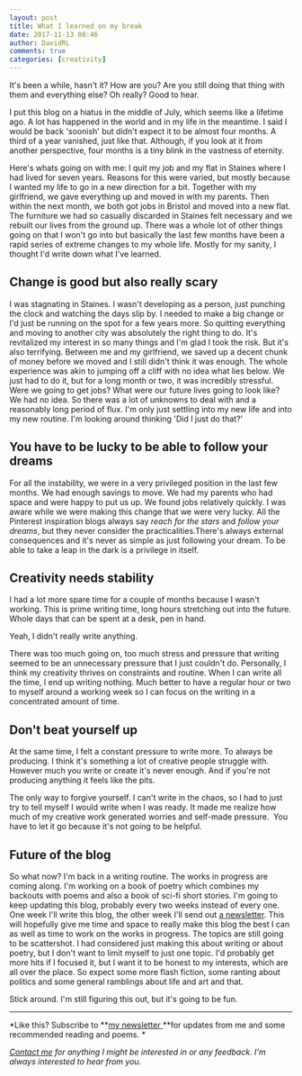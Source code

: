 ```yaml
---  
layout: post  
title: What I learned on my break  
date: 2017-11-13 08:46  
author: DavidRL  
comments: true  
categories: [creativity]  
---  
```

It's been a while, hasn't it? How are you? Are you still doing that thing with them and everything else? Oh really? Good to hear.  

I put this blog on a hiatus in the middle of July, which seems like a lifetime ago. A lot has happened in the world and in my life in the meantime. I said I would be back 'soonish' but didn't expect it to be almost four months. A third of a year vanished, just like that. Although, if you look at it from another perspective, four months is a tiny blink in the vastness of eternity.  

Here's whats going on with me: I quit my job and my flat in Staines where I had lived for seven years. Reasons for this were varied, but mostly because I wanted my life to go in a new direction for a bit. Together with my girlfriend, we gave everything up and moved in with my parents. Then within the next month, we both got jobs in Bristol and moved into a new flat. The furniture we had so casually discarded in Staines felt necessary and we rebuilt our lives from the ground up. There was a whole lot of other things going on that I won't go into but basically the last few months have been a rapid series of extreme changes to my whole life. Mostly for my sanity, I thought I'd write down what I've learned.  

<h2>Change is good but also really scary</h2>  

I was stagnating in Staines. I wasn't developing as a person, just punching the clock and watching the days slip by. I needed to make a big change or I'd just be running on the spot for a few years more. So quitting everything and moving to another city was absolutely the right thing to do. It's revitalized my interest in so many things and I'm glad I took the risk. But it's also terrifying. Between me and my girlfriend, we saved up a decent chunk of money before we moved and I still didn't think it was enough. The whole experience was akin to jumping off a cliff with no idea what lies below. We just had to do it, but for a long month or two, it was incredibly stressful. Were we going to get jobs? What were our future lives going to look like? We had no idea. So there was a lot of unknowns to deal with and a reasonably long period of flux. I'm only just settling into my new life and into my new routine. I'm looking around thinking 'Did I just do that?'  

<h2>You have to be lucky to be able to follow your dreams</h2>  

For all the instability, we were in a very privileged position in the last few months. We had enough savings to move. We had my parents who had space and were happy to put us up. We found jobs relatively quickly. I was aware while we were making this change that we were very lucky. All the Pinterest inspiration blogs always say *reach for the stars* and *follow your dreams*, but they never consider the practicalities.There's always external consequences and it's never as simple as just following your dream. To be able to take a leap in the dark is a privilege in itself.  

<h2>Creativity needs stability</h2>  

I had a lot more spare time for a couple of months because I wasn't working. This is prime writing time, long hours stretching out into the future. Whole days that can be spent at a desk, pen in hand.  

Yeah, I didn't really write anything.  

There was too much going on, too much stress and pressure that writing seemed to be an unnecessary pressure that I just couldn't do. Personally, I think my creativity thrives on constraints and routine. When I can write all the time, I end up writing nothing. Much better to have a regular hour or two to myself around a working week so I can focus on the writing in a concentrated amount of time.  

<h2>Don't beat yourself up</h2>  

At the same time, I felt a constant pressure to write more. To always be producing. I think it's something a lot of creative people struggle with. However much you write or create it's never enough. And if you're not producing anything it feels like the pits.  

The only way to forgive yourself. I can't write in the chaos, so I had to just try to tell myself I would write when I was ready. It made me realize how much of my creative work generated worries and self-made pressure.  You have to let it go because it's not going to be helpful.  

<h2>Future of the blog</h2>  

So what now? I'm back in a writing routine. The works in progress are coming along. I'm working on a book of poetry which combines my backouts with poems and also a book of sci-fi short stories. I'm going to keep updating this blog, probably every two weeks instead of every one. One week I'll write this blog, the other week I'll send out <a href="http://tinyletter.com/davidralphlewis">a newsletter</a>. This will hopefully give me time and space to really make this blog the best I can as well as time to work on the works in progress. The topics are still going to be scattershot. I had considered just making this about writing or about poetry, but I don't want to limit myself to just one topic. I'd probably get more hits if I focused it, but I want it to be honest to my interests, which are all over the place. So expect some more flash fiction, some ranting about politics and some general ramblings about life and art and that.  

Stick around. I'm still figuring this out, but it's going to be fun.  

<hr />  

*Like this? Subscribe to **<a href="http://tinyletter.com/davidralphlewis">my newsletter </a>**for updates from me and some recommended reading and poems. *  

*<a href="http://davidralphlewis.co.uk/contact/">Contact me</a> for anything I might be interested in or any feedback. I'm always interested to hear from you.*  
